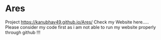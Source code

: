 # Ares
Project
https://kanubhav49.github.io/Ares/ Check my Website here..... Please consider my code first as i am not able to run my website properly through github !!!
